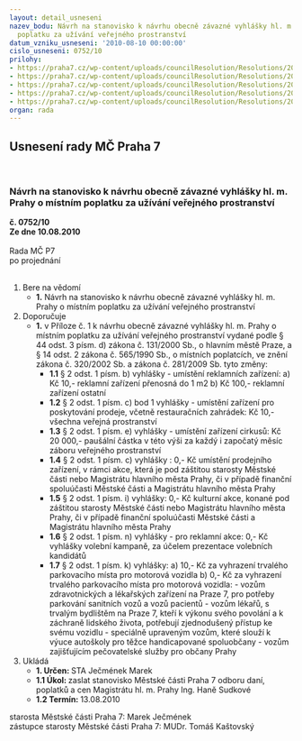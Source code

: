 ```yaml
---
layout: detail_usneseni
nazev_bodu: Návrh na stanovisko k návrhu obecně závazné vyhlášky hl. m. Prahy o místním
  poplatku za užívání veřejného prostranství
datum_vzniku_usneseni: '2010-08-10 00:00:00'
cislo_usneseni: 0752/10
prilohy:
- https://praha7.cz/wp-content/uploads/councilResolution/Resolutions/20160/41-10-dopis_mhmp_k_m7_-_m10.doc
- https://praha7.cz/wp-content/uploads/councilResolution/Resolutions/20160/41-10-p%c5%99ip.+%c5%99%c3%adzen%c3%ad-ozv-ve%c5%99ejn%c3%a9+prostranstv%c3%ad.doc
- https://praha7.cz/wp-content/uploads/councilResolution/Resolutions/20160/41-10-p%c5%99ip.+%c5%99%c3%adzen%c3%ad-dz-ve%c5%99ejn%c3%a9+prostranstv%c3%ad.doc
- https://praha7.cz/wp-content/uploads/councilResolution/Resolutions/20160/41-10-p%c5%99ipofi_ke_zm%c4%9bn%c4%9b_ozv_24_2003_(2).doc
- https://praha7.cz/wp-content/uploads/councilResolution/Resolutions/20160/41-10-p%c5%99%c3%adloha_-_%c3%baprava_pro_materi%c3%a1l.doc
organ: rada
---
```

<div id="ucUsn_pList" class="usn">
	<span><h2>Usnesení rady MČ Praha 7 </h2>
<br></span><div class="standBody">
<span><h3>Návrh na stanovisko k návrhu obecně závazné vyhlášky hl. m. Prahy o místním poplatku za užívání veřejného prostranství</h3></span><div class="center">
		<strong>č. 0752/10</strong><br>
	</div>
<div class="center">
		<strong>Ze dne 10.08.2010</strong><br><br>
	</div>Rada MČ P7<br> po projednání<br><br><ol>
<li>Bere na vědomí<ul><li>
<strong>1.</strong> Návrh na stanovisko k návrhu obecně závazné vyhlášky hl. m. Prahy o místním poplatku za užívání veřejného prostranství</li></ul>
</li>
<li>Doporučuje<ul><li>
<strong>1.</strong> v Příloze č. 1 k návrhu obecně závazné vyhlášky hl. m. Prahy o místním poplatku za užívání veřejného prostranství vydané podle § 44 odst. 3 písm. d) zákona č. 131/2000 Sb., o hlavním městě Praze, a § 14 odst. 2 zákona č. 565/1990 Sb., o místních poplatcích, ve znění zákona č. 320/2002 Sb. a zákona č. 281/2009 Sb. tyto změny: <ul>
<li>
<strong>1.1</strong> § 2 odst. 1 písm. b) vyhlášky - umístění reklamních zařízení:                         a) Kč 10,-   reklamní zařízení přenosná do 1 m2                                              b) Kč 100,- reklamní zařízení ostatní</li>
<li>
<strong>1.2</strong> § 2 odst. 1 písm. c) bod 1 vyhlášky - umístění zařízení pro poskytování prodeje, včetně restauračních zahrádek:                                                        Kč 10,-  všechna veřejná prostranství                               </li>
<li>
<strong>1.3</strong> § 2 odst. 1 písm. e) vyhlášky - umístění zařízení cirkusů:                             Kč 20 000,- paušální částka v této výši za každý i započatý měsíc záboru  veřejného prostranství</li>
<li>
<strong>1.4</strong> § 2 odst. 1 písm. c) vyhlášky :                                                                                 0,- Kč   umístění prodejního zařízení, v rámci akce, která je pod záštitou starosty Městské části nebo Magistrátu hlavního města Prahy, či v případě finanční spoluúčasti Městské části a Magistrátu hlavního města Prahy      </li>
<li>
<strong>1.5</strong> § 2 odst. 1 písm. i) vyhlášky:                                                                          0,- Kč  kulturní akce, konané pod záštitou starosty Městské části nebo Magistrátu hlavního města Prahy, či v případě finanční spoluúčasti Městské části a Magistrátu hlavního města Prahy </li>
<li>
<strong>1.6</strong> § 2 odst. 1 písm. n) vyhlášky - pro reklamní akce:                                          0,- Kč vyhlášky volební kampaně, za účelem prezentace volebních kandidátů</li>
<li>
<strong>1.7</strong> § 2 odst. 1 písm. k) vyhlášky:                                                                          a) 10,- Kč  za vyhrazení trvalého parkovacího místa pro motorová vozidla  b)  0,- Kč   za vyhrazení trvalého parkovacího místa pro motorová vozidla:        - vozům zdravotnických a lékařských zařízení na Praze 7, pro potřeby parkování sanitních vozů a vozů pacientů                                                          - vozům lékařů, s trvalým bydlištěm na Praze 7, kteří k výkonu svého povolání a k záchraně lidského života, potřebují zjednodušený přístup ke svému vozidlu                                                                                                   - speciálně upraveným vozům, které slouží k výuce autoškoly pro těžce handicapované  spoluobčany                                                                            - vozům zajišťujícím pečovatelské služby pro občany Prahy  </li>
</ul>
</li></ul>
</li>
<li>Ukládá<ul>
<li>
<strong>1. Určen: </strong>STA Ječmének Marek</li>
<li>
<strong>1.1 Úkol: </strong>zaslat stanovisko Městské části Praha 7 odboru daní, poplatků a cen Magistrátu hl. m. Prahy Ing. Haně Sudkové</li>
<li>
<strong>1.2 Termín: </strong>13.08.2010</li>
</ul>
</li>
</ol>starosta Městské části Praha 7: Marek Ječmének<br>zástupce starosty Městské části Praha 7: MUDr. Tomáš Kaštovský 
</div>
</div>